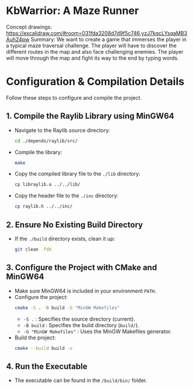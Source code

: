 # KbWarrior: A Maze Runner
Concept drawings: https://excalidraw.com/#room=031fda3208d7d9f5c746,yzJ7kqcLYsqaMB3Auh24pw
Summary: We want to create a game that immerses the player in a typical maze traversal challenge.
The player will have to discover the different routes in the map and also face challenging enemies.
The player will move through the map and fight its way to the end by typing words.
# Configuration & Compilation Details

Follow these steps to configure and compile the project.

## 1. Compile the Raylib Library using MinGW64
   - Navigate to the Raylib source directory:
     ```bash
     cd ./depends/raylib/src/
     ```
   - Compile the library:
     ```bash
     make
     ```
   - Copy the compiled library file to the `./lib` directory:
     ```bash
     cp libraylib.a ../../lib/
     ```
   - Copy the header file to the `./inc` directory:
     ```bash
     cp raylib.h ../../inc/
     ```

## 2. Ensure No Existing Build Directory
   - If the `./build` directory exists, clean it up:
     ```bash
     git clean -fdX
     ```

## 3. Configure the Project with CMake and MinGW64
   - Make sure MinGW64 is included in your environment `PATH`.
   - Configure the project:
     ```bash
     cmake -S . -B build -G "MinGW Makefiles"
     ```
     - `-S .` : Specifies the source directory (current).
     - `-B build` : Specifies the build directory (`build/`).
     - `-G "MinGW Makefiles"` : Uses the MinGW Makefiles generator.
   - Build the project:
     ```bash
     cmake --build build -v
     ```

## 4. Run the Executable
   - The executable can be found in the `/build/bin/` folder.

